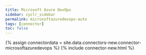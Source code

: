 ```yaml
---
title: Microsoft Azure DevOps
sidebar: cyclr_sidebar
permalink: microsoftazuredevops-auto
tags: [connector]
toc: false
---
```

{% assign connectordata = site.data.connectors-new.connector-microsoftazuredevops %}
{% include connector-new.html %}	